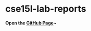 # cse15l-lab-reports

**Open the [GitHub Page](https://starnaphie.github.io/cse15l-lab-reports/)~**
